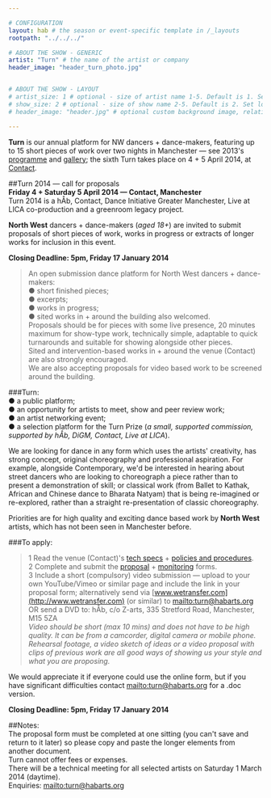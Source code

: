 ```yaml
---

# CONFIGURATION
layout: hab # the season or event-specific template in /_layouts
rootpath: "../../../"

# ABOUT THE SHOW - GENERIC
artist: "Turn" # the name of the artist or company
header_image: "header_turn_photo.jpg"   


# ABOUT THE SHOW - LAYOUT
# artist_size: 1 # optional - size of artist name 1-5. Default is 1. Set longer names to lower values
# show_size: 2 # optional - size of show name 2-5. Default is 2. Set longer names to lower values
# header_image: "header.jpg" # optional custom background image, relative to current page

---
```

**Turn** is our annual platform for NW dancers + dance-makers, featuring up to 15 short pieces of work over two nights in Manchester — see 2013's [programme](/archive/2013-turn) and [gallery](/galleries/2013-turn); the sixth Turn takes place on 4 + 5 April 2014, at [Contact](http://contactmcr.com).
           
##Turn 2014 — call for proposals        
**Friday 4 + Saturday 5 April 2014 — Contact, Manchester**        
Turn 2014 is a hÅb, Contact, Dance Initiative Greater Manchester, Live at LICA co-production and a greenroom legacy project.        
        
**North West** dancers + dance-makers (*aged 18+*) are invited to submit proposals of short pieces of work, works in progress or extracts of longer works for inclusion in this event.        
        
**Closing Deadline: 5pm, Friday 17 January 2014**        
         
>An open submission dance platform for North West dancers + dance-makers:        
>● short finished pieces;       
>● excerpts;        
>● works in progress;        
>● sited works in + around the building also welcomed.         
>Proposals should be for pieces with some live presence, 20 minutes maximum for show-type work, technically simple, adaptable to quick turnarounds and suitable for showing alongside other pieces.        
>Sited and intervention-based works in + around the venue (Contact) are also strongly encouraged.        
>We are also accepting proposals for video based work to be screened around the building.        
         
###Turn:        
● a public platform;        
● an opportunity for artists to meet, show and peer review work;        
● an artist networking event;         
● a selection platform for the Turn Prize (*a small, supported commission, supported by hÅb, DiGM, Contact, Live at LICA*).        
        
We are looking for dance in any form which uses the artists' creativity, has strong concept, original choreography and professional aspiration. For example, alongside Contemporary, we'd be interested in hearing about street dancers who are looking to choreograph a piece rather than to present a demonstration of skill; or classical work (from Ballet to Kathak, African and Chinese dance to Bharata Natyam) that is being re-imagined or re-explored, rather than a straight re-presentation of classic choreography.        
        
Priorities are for high quality and exciting dance based work by **North West** artists, which has not been seen in Manchester before.        
        
###To apply:        
>1 Read the venue (Contact)'s [tech specs](http://turnmcr.posthaven.com/pages/contact-tech-specs) + [policies and procedures](http://turnmcr.posthaven.com/pages/policies-and-procedures-14138).        
>2 Complete and submit the [proposal](http://habarts.wufoo.eu/forms/turn-2014-proposal-form) + [monitoring](http://habarts.wufoo.eu/forms/hab-monitoring-form) forms.        
>3 Include a short (compulsory) video submission — upload to your own YouTube/Vimeo or similar page and include the link in your proposal form; alternatively send via [www.wetransfer.com](http://www.wetransfer.com) (or similar) to <mailto:turn@habarts.org> OR send a DVD to: hÅb, c/o Z-arts, 335 Stretford Road, Manchester, M15 5ZA        
>*Video should be short (max 10 mins) and does not have to be high quality. It can be from a camcorder, digital camera or mobile phone. Rehearsal footage, a video sketch of ideas or a video proposal with clips of previous work are all good ways of showing us your style and what you are proposing.*        
        
We would appreciate it if everyone could use the online form, but if you have significant difficulties contact <mailto:turn@habarts.org> for a .doc version.        
         
**Closing Deadline: 5pm, Friday 17 January 2014**        

##Notes:           
The proposal form must be completed at one sitting (you can't save and return to it later) so please copy and paste the longer elements from another document.            
Turn cannot offer fees or expenses.           
There will be a technical meeting for all selected artists on Saturday 1 March 2014 (daytime).               
Enquiries: <mailto:turn@habarts.org>
